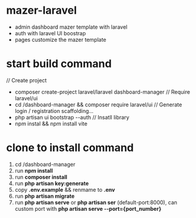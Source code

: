 # mazer-laravel
- admin dashboard mazer template with laravel
- auth with laravel UI boostrap
- pages customize the mazer template

# start build command
  // Create project
- composer create-project laravel/laravel dashboard-manager
  // Require laravel/ui
- cd /dashboard-manager && composer require laravel/ui
  // Generate login / registration scaffolding...
- php artisan ui bootstrap --auth
  // Insatll library
- npm instal && npm install vite

# clone to install command
1. cd /dashboard-manager
2. run **npm install**
3. run **composer install**
4. run **php artisan key:generate**
5. copy **.env.example** && renmame to **.env**
7. run **php artisan migrate**
8. run **php artisan serve** or **php artisan ser** (default-port:8000), can custom port with **php artisan serve --port={port_number}**
